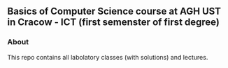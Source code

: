 ## Basics of Computer Science course at AGH UST in Cracow - ICT (first semenster of first degree)

### About
This repo contains all labolatory classes (with solutions) and lectures.
